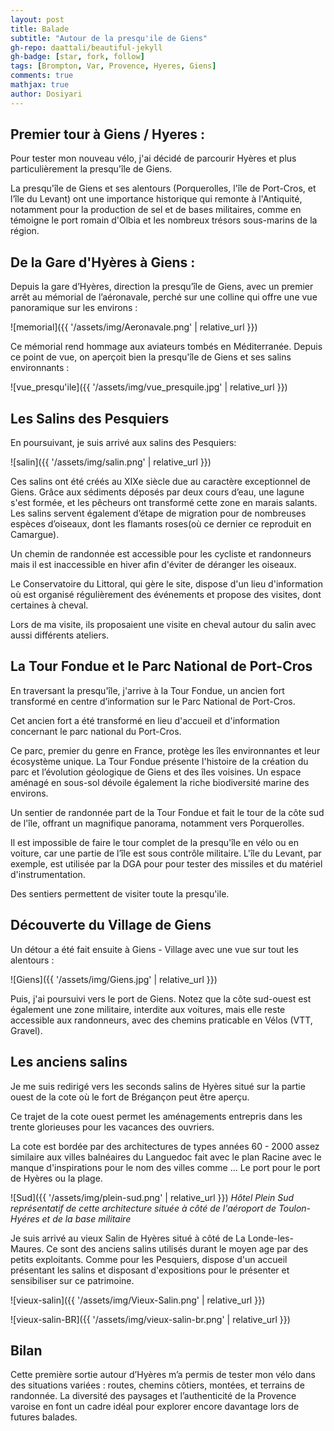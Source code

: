 ```yaml
---
layout: post
title: Balade
subtitle: "Autour de la presqu'ile de Giens"
gh-repo: daattali/beautiful-jekyll
gh-badge: [star, fork, follow]
tags: [Brompton, Var, Provence, Hyeres, Giens]
comments: true
mathjax: true
author: Dosiyari
---
```




## Premier tour à Giens / Hyeres :

Pour tester mon nouveau vélo, j'ai décidé de parcourir Hyères et plus particulièrement la presqu'île de Giens.

La presqu'île de Giens et ses alentours (Porquerolles, l'île de Port-Cros, et l’île du Levant) ont une importance historique qui remonte à l'Antiquité, notamment pour la production de sel et de bases militaires, comme en témoigne le port romain d'Olbia et les nombreux trésors sous-marins de la région.

## De la Gare d'Hyères à Giens :

Depuis la gare d’Hyères, direction la presqu’île de Giens, avec un premier arrêt au mémorial de l’aéronavale, perché sur une colline qui offre une vue panoramique sur les environs :

![memorial]({{ '/assets/img/Aeronavale.png' | relative_url }})

Ce mémorial rend hommage aux aviateurs tombés en Méditerranée. Depuis ce point de vue, on aperçoit bien la presqu'île de Giens et ses salins environnants :

![vue_presqu'ile]({{ '/assets/img/vue_presquile.jpg' | relative_url }})

## Les Salins des Pesquiers

En poursuivant, je suis arrivé aux salins des Pesquiers:

![salin]({{ '/assets/img/salin.png' | relative_url }})

Ces salins ont été créés au XIXe siècle due au caractère exceptionnel de Giens. Grâce aux sédiments déposés par deux cours d’eau, une lagune s'est formée, et les pêcheurs ont transformé cette zone en marais salants. Les salins servent également d’étape de migration pour de nombreuses espèces d’oiseaux, dont les flamants roses(où ce dernier ce reproduit en Camargue).

Un chemin de randonnée est accessible pour les cycliste et randonneurs mais il est inaccessible en hiver afin d'éviter de déranger les oiseaux.

Le Conservatoire du Littoral, qui gère le site, dispose d'un lieu d'information où est organisé régulièrement des événements et propose des visites, dont certaines à cheval.

Lors de ma visite, ils proposaient une visite en cheval autour du salin avec aussi différents ateliers.

## La Tour Fondue et le Parc National de Port-Cros

En traversant la presqu'île, j'arrive à la Tour Fondue, un ancien fort transformé en centre d’information sur le Parc National de Port-Cros.

Cet ancien fort a été transformé en lieu d'accueil et d'information concernant le parc national du Port-Cros.

Ce parc, premier du genre en France, protège les îles environnantes et leur écosystème unique. La Tour Fondue présente l'histoire de la création du parc et l’évolution géologique de Giens et des îles voisines. Un espace aménagé en sous-sol dévoile également la riche biodiversité marine des environs.

Un sentier de randonnée part de la Tour Fondue et fait le tour de la côte sud de l'île, offrant un magnifique panorama, notamment vers Porquerolles.

Il est impossible de faire le tour complet de la presqu'île en vélo ou en voiture, car une partie de l’île est sous contrôle militaire. L'île du Levant, par exemple, est utilisée par la DGA pour pour tester des missiles et du matériel d'instrumentation.

Des sentiers permettent de visiter toute la presqu'ile.

## Découverte du Village de Giens

Un détour a été fait ensuite à Giens - Village avec une vue sur tout les alentours :

![Giens]({{ '/assets/img/Giens.jpg' | relative_url }})

Puis, j'ai poursuivi vers le port de Giens. Notez que la côte sud-ouest est également une zone militaire, interdite aux voitures, mais elle reste accessible aux randonneurs, avec des chemins praticable en Vélos (VTT, Gravel).

## Les anciens salins

Je me suis redirigé vers les seconds salins de Hyères situé sur la partie ouest de la cote où le fort de Brégançon peut être aperçu. 

Ce trajet de la cote ouest permet les aménagements entrepris dans les trente glorieuses pour les vacances des ouvriers. 

La cote est bordée par des architectures de types années 60 - 2000 assez similaire aux villes balnéaires du Languedoc fait avec le plan Racine avec le manque d'inspirations pour le nom des villes comme ... Le port pour le port de Hyères ou la plage.

![Sud]({{ '/assets/img/plein-sud.png' | relative_url }})
*Hôtel Plein Sud représentatif de cette architecture située à côté de l'aéroport de Toulon-Hyéres et de la base militaire*

Je suis arrivé au vieux Salin de Hyères situé à côté de La Londe-les-Maures. Ce sont des anciens salins utilisés durant le moyen age par des petits exploitants. Comme pour les Pesquiers, dispose d'un accueil présentant les salins et disposant d'expositions pour le présenter et sensibiliser sur ce patrimoine.

![vieux-salin]({{ '/assets/img/Vieux-Salin.png' | relative_url }})

![vieux-salin-BR]({{ '/assets/img/vieux-salin-br.png' | relative_url }})

## Bilan

Cette première sortie autour d’Hyères m’a permis de tester mon vélo dans des situations variées : routes, chemins côtiers, montées, et terrains de randonnée. La diversité des paysages et l’authenticité de la Provence varoise en font un cadre idéal pour explorer encore davantage lors de futures balades.

















